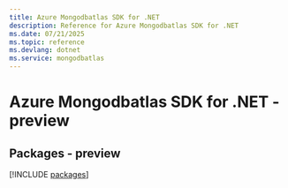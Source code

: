 ```yaml
---
title: Azure Mongodbatlas SDK for .NET
description: Reference for Azure Mongodbatlas SDK for .NET
ms.date: 07/21/2025
ms.topic: reference
ms.devlang: dotnet
ms.service: mongodbatlas
---
```

# Azure Mongodbatlas SDK for .NET - preview
## Packages - preview
[!INCLUDE [packages](mongodbatlas-index.md)]